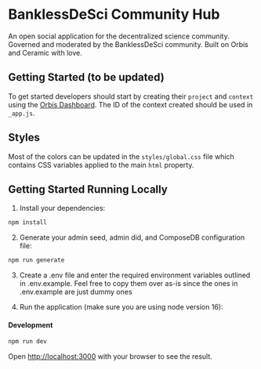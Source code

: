 # BanklessDeSci Community Hub

An open social application for the decentralized science community. Governed and moderated by the BanklessDeSci community. Built on Orbis and Ceramic with love.

## Getting Started (to be updated)

To get started developers should start by creating their `project` and `context` using the [Orbis Dashboard](https://useorbis.com/dashboard). The ID of the context created should be used in `_app.js`.

## Styles

Most of the colors can be updated in the `styles/global.css` file which contains CSS variables applied to the main `html` property.

## Getting Started Running Locally

1. Install your dependencies:

```bash
npm install
```

2. Generate your admin seed, admin did, and ComposeDB configuration file:

```bash
npm run generate
```

3. Create a .env file and enter the required environment variables outlined in .env.example. Feel free to copy them over as-is since the ones in .env.example are just dummy ones

4. Run the application (make sure you are using node version 16):

#### Development
```bash
npm run dev
```

Open [http://localhost:3000](http://localhost:3000) with your browser to see the result.
